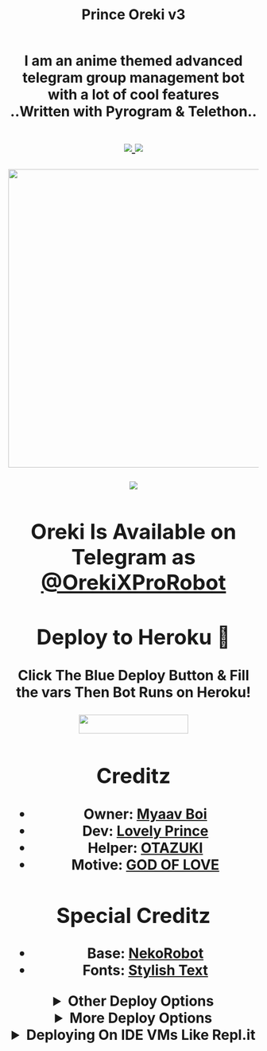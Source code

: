 <h1 align="center"><b>Prince Oreki v3<h2 align="center">

<h4 align="center">I am an anime themed advanced telegram group management bot with a lot of cool features <br> ..Written with Pyrogram & Telethon..</h4>
<p align='center'>
  <a href="https://www.python.org/" alt="made-with-python"> <img src="https://img.shields.io/badge/Made%20with-Python-1f425f.svg?style=flat-square&logo=python&color=blue" /> </a>
  <a href="https://github.com/Awesome-Gtash/OrekiRobot-3/graphs/commit-activity" alt="Maintenance"> <img src="https://img.shields.io/badge/Maintained%3F-Yes-red.svg?style=flat-square" /> </a>
</p>

<p align="center"><a href="https://t.me/OrekiXProRobot"><img src="https://te.legra.ph/file/bf426ef1ca910801efbd3.jpg" width="600"></a></p>

<p align="center"><a href="https://pypi.org/project/Telethon/"> <img src="https://img.shields.io/pypi/v/telethon?color=pink&label=telethon&logo=python&logoColor=green&style=for-the-badge" /></a></p>



## Oreki Is Available on Telegram as [@OrekiXProRobot](https://t.me/Orekixprorobot)

## Deploy to Heroku 💌

Click The Blue Deploy Button & Fill the vars Then Bot Runs on Heroku!
<p align="center"><a href="https://heroku.com/deploy?template=https://github.com/Awesome-Gtash/OrekiRobot-3"> <img src="https://img.shields.io/badge/Deploy%20To%20Heroku-blue?style=for-the-badge&logo=heroku" width="220" height="38.45"/></a></p>

## Creditz
	
	
- Owner: [Myaav Boi](https://github.com/Awesome-Gtash)
- Dev: [Lovely Prince](https://github.com/Awesome-Prince)
- Helper: [OTAZUKI](https://github.com/Otazuki004)
- Motive: [GOD OF LOVE](https://github.com/GOD-OF-LOVE)

## Special Creditz

- Base: [NekoRobot](https://github.com/Awesome-Prince/NekoRobot-3)
- Fonts: [Stylish Text](https://github.com/ZauteKm/Stylish-Text-Bot)

<details>
	<summary>Other Deploy Options</summary>

[![Deploy to Koyeb](https://www.koyeb.com/static/images/deploy/button.svg)](https://app.koyeb.com/deploy?...)

<a href="https://cloud.okteto.com/#/deploy?repository=https://github.com/Awesome-Gtash/OrekiRobot-3"><img src="https://user-images.githubusercontent.com/36935426/167272305-91fd67c9-c3fc-4b4b-8a73-c35e57c8fcc5.png" height="40"></a>

<a href="https://railway.app"><img src="https://railway.app/button.svg" height="40"></a>
</details> 

<details>
    <summary>More Deploy Options</summary>
    <br>
    <p align="center">

    Deploying on Local Machine

</p>

```console
    ~$ git clone https://github.com/Awesome-Gtash/OrekiRobot-3.git
    ~$ cd OrekiRobot
    ~$ cp sample_config.py config.py
```

Edit Config.py with your own Values

Start with ```python3 -m OrekiRobot```

</details>    

<details>
     <summary>Deploying On IDE VMs Like Repl.it</summary>
       <br>
         <p align="left">
            <b> 

            Refer to Deploying On Local Machine.

 </b>
</p>
</details>
